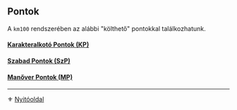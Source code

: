 ## Pontok

A `km100` rendszerében az alábbi "költhető" pontokkal találkozhatunk.

#### [Karakteralkotó Pontok (KP)](016_01_kp.md)

#### [Szabad Pontok (SzP)](016_02_szp.md)

#### [Manőver Pontok (MP)](016_03_manover_pontok.md)

---

⚜️ [Nyitóoldal](start.md)
